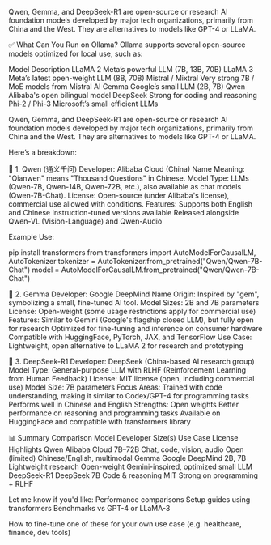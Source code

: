 Qwen, Gemma, and DeepSeek-R1 are open-source or research AI foundation models developed by major tech organizations, primarily from China and the West. 
    They are alternatives to models like GPT-4 or LLaMA.

✅ What Can You Run on Ollama?
Ollama supports several open-source models optimized for local use, such as:

Model               Description
LLaMA 2             Meta’s powerful LLM (7B, 13B, 70B)
LLaMA 3             Meta’s latest open-weight LLM (8B, 70B)
Mistral / Mixtral	Very strong 7B / MoE models from Mistral AI
Gemma               Google’s small LLM (2B, 7B)
Qwen                Alibaba's open bilingual model
DeepSeek            Strong for coding and reasoning
Phi-2 / Phi-3       Microsoft’s small efficient LLMs
    

 Qwen, Gemma, and DeepSeek-R1 are open-source or research AI foundation models developed by major tech organizations, primarily from China 
    and the West. They are alternatives to models like GPT-4 or LLaMA.

Here’s a breakdown:

🧠 1. Qwen (通义千问)
    Developer: Alibaba Cloud (China)
    Name Meaning: "Qianwen" means "Thousand Questions" in Chinese.
    Model Type: LLMs (Qwen-7B, Qwen-14B, Qwen-72B, etc.), also available as chat models (Qwen-7B-Chat).
    License: Open-source (under Alibaba's license), commercial use allowed with conditions.
    Features:
        Supports both English and Chinese
        Instruction-tuned versions available
        Released alongside Qwen-VL (Vision-Language) and Qwen-Audio

Example Use:

pip install transformers
from transformers import AutoModelForCausalLM, AutoTokenizer
tokenizer = AutoTokenizer.from_pretrained("Qwen/Qwen-7B-Chat")
model = AutoModelForCausalLM.from_pretrained("Qwen/Qwen-7B-Chat")

🧠 2. Gemma
    Developer: Google DeepMind
    Name Origin: Inspired by "gem", symbolizing a small, fine-tuned AI tool.
    Model Sizes: 2B and 7B parameters
    License: Open-weight (some usage restrictions apply for commercial use)
    Features:
        Similar to Gemini (Google's flagship closed LLM), but fully open for research
        Optimized for fine-tuning and inference on consumer hardware
        Compatible with HuggingFace, PyTorch, JAX, and TensorFlow
        Use Case: Lightweight, open alternative to LLaMA 2 for research and prototyping

🧠 3. DeepSeek-R1
    Developer: DeepSeek (China-based AI research group)
    Model Type: General-purpose LLM with RLHF (Reinforcement Learning from Human Feedback)
    License: MIT license (open, including commercial use)
    Model Size: 7B parameters
Focus Areas:
    Trained with code understanding, making it similar to Codex/GPT-4 for programming tasks
    Performs well in Chinese and English
Strengths:
    Open weights
    Better performance on reasoning and programming tasks
    Available on HuggingFace and compatible with transformers library

📊 Summary Comparison
Model       Developer       Size(s)     Use Case                    License	Highlights
Qwen        Alibaba Cloud	7B–72B      Chat, code, vision, audio	Open (limited)	Chinese/English, multimodal
Gemma       Google DeepMind	2B, 7B      Lightweight research        Open-weight	Gemini-inspired, optimized small LLM
DeepSeek-R1	DeepSeek        7B          Code & reasoning            MIT	Strong on programming + RLHF

Let me know if you'd like:
    Performance comparisons
    Setup guides using transformers
    Benchmarks vs GPT-4 or LLaMA-3

How to fine-tune one of these for your own use case (e.g. healthcare, finance, dev tools)
